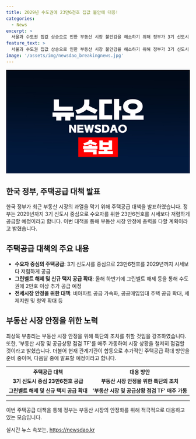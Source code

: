 ```yaml
---
title: 2029년 수도권에 23만6천호 집값 불안에 대응!
categories:
  - News
excerpt: >
  서울과 수도권 집값 상승으로 인한 부동산 시장 불안감을 해소하기 위해 정부가 3기 신도시 등을 중심으로 23만6천호를 2029년까지 공급하고 시세보다 크게 저렴하게 공급할 계획이다. 청년과 무주택 서민 중심으로 주택공급을 늘리고, 그린벨트 해제 등을 통해 수도권 신규 택지도 추가 공급될 예정이다. 또한, 전세시장 안정을 위해 비아파트 공급을 가속화하고, 추가적인 주택공급 확대 방안을 다음달 중 발표할 계획이다. 이에 대한 더 자세한 내용은 경제부 취재기자에게 연결하여 알아보겠습니다.
feature_text: >
  서울과 수도권 집값 상승으로 인한 부동산 시장 불안감을 해소하기 위해 정부가 3기 신도시 등을 중심으로 23만6천호를 2029년까지 공급하고 시세보다 크게 저렴하게 공급할 계획이다. 청년과 무주택 서민 중심으로 주택공급을 늘리고, 그린벨트 해제 등을 통해 수도권 신규 택지도 추가 공급될 예정이다. 또한, 전세시장 안정을 위해 비아파트 공급을 가속화하고, 추가적인 주택공급 확대 방안을 다음달 중 발표할 계획이다. 이에 대한 더 자세한 내용은 경제부 취재기자에게 연결하여 알아보겠습니다.
image: '/assets/img/newsdao_breakingnews.jpg'
---
```


<p><img src="/assets/img/newsdao_breakingnews.jpg" alt="firstkoreanews 속보" /></p>

<h2 data-ke-size="size26">한국 정부, 주택공급 대책 발표</h2>

<p data-ke-size="size16">한국 정부가 최근 부동산 시장의 과열을 막기 위해 주택공급 대책을 발표하였습니다. 정부는 2029년까지 3기 신도시 중심으로 수요자를 위한 23만6천호를 시세보다 저렴하게 공급할 예정이라고 합니다. 이번 대책을 통해 부동산 시장 안정에 총력을 다할 계획이라고 밝혔습니다.</p>

<h2 data-ke-size="size26">주택공급 대책의 주요 내용</h2>

<ul>
    <li><b>수요자 중심의 주택공급</b>: 3기 신도시를 중심으로 23만6천호를 2029년까지 시세보다 저렴하게 공급</li>
    <li><b>그린벨트 해제 및 신규 택지 공급 확대</b>: 올해 하반기에 그린벨트 해제 등을 통해 수도권에 2만호 이상 추가 공급 예정</li>
    <li><b>전세시장 안정을 위한 대책</b>: 비아파트 공급 가속화, 공공매입임대 주택 공급 확대, 세제지원 및 청약 확대 등</li>
</ul>

<h2 data-ke-size="size26">부동산 시장 안정을 위한 노력</h2>

<p data-ke-size="size16">최상목 부총리는 부동산 시장 안정을 위해 특단의 조치를 취할 것임을 강조하였습니다. 또한, '부동산 시장 및 공급상황 점검 TF'를 매주 가동하여 시장 상황을 철저히 점검할 것이라고 밝혔습니다. 더불어 현재 관계기관이 합동으로 추가적인 주택공급 확대 방안을 준비 중이며, 다음달 중에 발표할 예정이라고 합니다.</p>

<table>
    <tr>
        <th>주택공급 대책</th>
        <th>대응 방안</th>
    </tr>
    <tr>
        <td style="text-align: center; height: 17px;"><b>3기 신도시 중심 23만6천호 공급</b></td>
        <td style="text-align: center; height: 17px;"><b>부동산 시장 안정을 위한 특단의 조치</b></td>
    </tr>
    <tr>
        <td style="text-align: center; height: 17px;"><b>그린벨트 해제 및 신규 택지 공급 확대</b></td>
        <td style="text-align: center; height: 17px;"><b>'부동산 시장 및 공급상황 점검 TF' 매주 가동</b></td>
    </tr>
</table>

<hr>

<p data-ke-size="size16">이번 주택공급 대책을 통해 정부는 부동산 시장의 안정화를 위해 적극적으로 대응하고 있는 모습입니다.</p>
실시간 뉴스 속보는, <a href="https://newsdao.kr" rel="dofollow">https://newsdao.kr</a>


